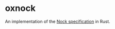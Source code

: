 # oxnock

An implementation of the [Nock specification](https://urbit.org/docs/nock/definition) in Rust.

